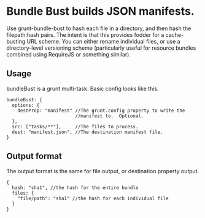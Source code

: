 Bundle Bust builds JSON manifests.
=================================

Use grunt-bundle-bust to hash each file in a directory, and then hash
the filepath:hash pairs.  The intent is that this provides fodder for a
cache-busting URL scheme.  You can either rename individual files, or
use a directory-level versioning scheme (particularly useful for
resource bundles combined using RequireJS or something similar).

Usage
----

bundleBust is a grunt multi-task.  Basic config looks like this.

    bundleBust: {
      options: {
        destProp: "manifest" //The grunt.config property to write the
                             //manifest to.  Optional.
      },
      src: ["tasks/**"],     //The files to process.
      dest: "manifest.json", //The destination manifest file.
    }

Output format
-----

The output format is the same for file output, or destination property
output.

    {
      hash: "sha1", //the hash for the entire bundle
      files: {
        "file/path": "sha1" //the hash for each individual file
      }
    }
